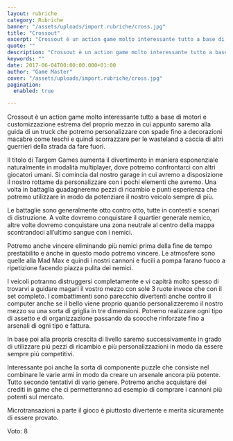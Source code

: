 ```yaml
---
layout: rubriche
category: Rubriche
banner: "/assets/uploads/import.rubriche/cross.jpg"
title: "Crossout"
excerpt: "Crossout è un action game molto interessante tutto a base di motori e customizzazione estrema del proprio mezzo in cui appunto saremo alla guida di un truck che potremo personalizzare con spade fino a decorazioni macabre come teschi e quindi scorrazzare per le wasteland  a caccia di altri guerrieri della strada da fare fuori. Il [&hellip"
quote: ""
description: "Crossout è un action game molto interessante tutto a base di motori e customizzazione estrema del proprio mezzo in cui appunto saremo alla guida di un truck che potremo personalizzare con spade fino a decorazioni macabre come teschi e quindi scorrazzare per le wasteland  a caccia di altri guerrieri della strada da fare fuori. Il [&hellip"
keywords: ""
date: 2017-06-04T00:00:00.000+01:00
author: "Game Master"
cover: "/assets/uploads/import.rubriche/cross.jpg"
pagination:
  enabled: true

---
```


  
Crossout è un action game molto interessante tutto a base di motori e customizzazione estrema del proprio mezzo in cui appunto saremo alla guida di un truck che potremo personalizzare con spade fino a decorazioni macabre come teschi e quindi scorrazzare per le wasteland a caccia di altri guerrieri della strada da fare fuori.

Il titolo di Targem Games aumenta il divertimento in maniera esponenziale naturalmente in modalità multiplayer, dove potremo confrontarci con altri giocatori umani. Si comincia dal nostro garage in cui avremo a disposizione il nostro rottame da personalizzare con i pochi elementi che avremo. Una volta in battaglia guadagneremo pezzi di ricambio e punti esperienza che potremo utilizzare in modo da potenziare il nostro veicolo sempre di più.

Le battaglie sono generalmente otto contro otto, tutte in contesti e scenari di distruzione. A volte dovremo conquistare il quartier generale nemico, altre volte dovremo conquistare una zona neutrale al centro della mappa scontrandoci all’ultimo sangue con i nemici.

Potremo anche vincere eliminando più nemici prima della fine de tempo prestabilito e anche in questo modo potremo vincere. Le atmosfere sono quelle alla Mad Max e quindi i nostri cannoni e fucili a pompa farano fuoco a ripetizione facendo piazza pulita dei nemici.

I veicoli potranno distruggersi completamente e vi capitrà molto spesso di trovarvi a guidare magari il vostro mezzo con sole 3 ruote invece che con il set completo. I combattimenti sono parecchio divertenti anche contro il computer anche se il bello viene proprio quando personalizzeremo il nostro mezzo su una sorta di griglia in tre dimensioni. Potremo realizzare ogni tipo di assetto e di organizzazione passando da scocche rinforzate fino a arsenali di ogni tipo e fattura.

In base poi alla propria crescita di livello saremo successivamente in grado di utilizzare più pezzi di ricambio e più personalizzazioni in modo da essere sempre più competitivi.

Interessante poi anche la sorta di componente puzzle che consiste nel combinare le varie armi in modo da creare un arsenale ancora più potente. Tutto secondo tentativi di vario genere. Potremo anche acquistare dei crediti in game che ci permetteranno ad esempio di comprare i cannoni più potenti sul mercato.

Microtransazioni a parte il gioco è piuttosto divertente e merita sicuramente di essere provato.

Voto: 8
